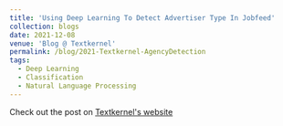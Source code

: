 ```yaml
---
title: 'Using Deep Learning To Detect Advertiser Type In Jobfeed'
collection: blogs
date: 2021-12-08
venue: 'Blog @ Textkernel' 
permalink: /blog/2021-Textkernel-AgencyDetection
tags:
  - Deep Learning
  - Classification
  - Natural Language Processing
---
```


Check out the post on [Textkernel's website](https://www.textkernel.com/jobfeed/using-deep-learning-to-detect-advertiser-type-in-jobfeed/)